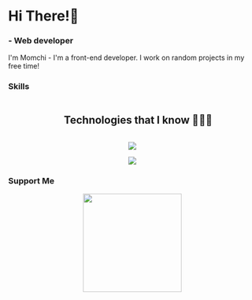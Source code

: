 Hi There!👋
===================================================================================

### \- Web developer

I'm Momchi - I'm a front-end developer. I work on random projects in my free time!

### Skills

<!--h1 without bottom border-->
<div id="user-content-toc">
  <ul align="center">
    <summary><h2 style="display: inline-block">Technologies that I know 👨🏻‍💻</h2></summary>
  </ul>
</div>
<!--tech stack icons-->
<p align="center">
  <a href="https://skillicons.dev">
    <img src="https://skillicons.dev/icons?i=git,html,tailwind,css,js,md,nodejs,express,ts,mysql,mongo,prisma,jest,redux,react,nextjs,bash,supabase,github&perline=15" />
  </a>
</p>

<p align="center">
  <a href="https://skillicons.dev">
    <img src="https://skillicons.dev/icons?i=figma,docker,sqlite,linux,vite,webpack,photoshop,illustrator" />
  </a>
</p>

### Support Me
<p align="center">
  <a href="https://buymeacoffee.com/mtsekov"><img src="https://cdn.buymeacoffee.com/buttons/v2/default-yellow.png" width="200" /></a>
</p>

